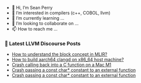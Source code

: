 - 👋 Hi, I’m Sean Perry
- 👀 I’m interested in compilers (c++, COBOL, llvm)
- 🌱 I’m currently learning ...
- 💞️ I’m looking to collaborate on ...
- 📫 How to reach me ...

<!---
s66perry/s66perry is a ✨ special ✨ repository because its `README.md` (this file) appears on your GitHub profile.
You can click the Preview link to take a look at your changes.
--->
### 📕 Latest LLVM Discourse Posts

<!-- DISCOURSE-LLVM:START -->
- [How to understand the block concept in MLIR?](https://discourse.llvm.org/t/how-to-understand-the-block-concept-in-mlir/71783#post_8)
- [How to build aarch64 clangd on x86_64 host machine?](https://discourse.llvm.org/t/how-to-build-aarch64-clangd-on-x86-64-host-machine/71805#post_1)
- [Crash calling back into a C function on a Mac M1](https://discourse.llvm.org/t/crash-calling-back-into-a-c-function-on-a-mac-m1/71784#post_4)
- [Crash passing a const char* constant to an external function](https://discourse.llvm.org/t/crash-passing-a-const-char-constant-to-an-external-function/71802#post_3)
- [Crash passing a const char* constant to an external function](https://discourse.llvm.org/t/crash-passing-a-const-char-constant-to-an-external-function/71802#post_2)
<!-- DISCOURSE-LLVM:END -->
